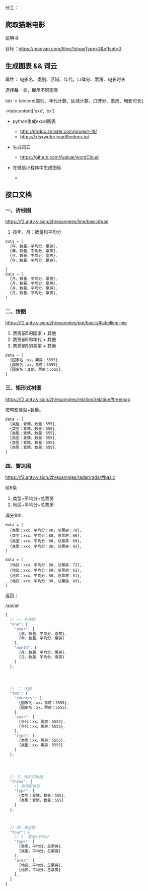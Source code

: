 分工：

## 爬取猫眼电影

说明书

目标：https://maoyan.com/films?showType=3&offset=0


## 生成图表 && 词云

属性：
电影名、类别、区域、年代，口碑分、票房、电影时长

选择每一类，展示不同图表

tab -> tabitem[类别、年代计数、区域计数，口碑分、票房、电影时长]

->tabcontent['xxx', 'xx']


    

- python生成excel图表

    - http://mrdoc.zmister.com/project-18/
    - https://xlsxwriter.readthedocs.io/

- 生成词云

    - https://github.com/fuqiuai/wordCloud

- 在微信小程序中生成图标

    - 

## 接口文档

### 一、折线图

https://f2.antv.vision/zh/examples/line/basic#pan

1. 按年、月：数量和平均分

```js
data = [
  {年，数量，平均分，票房},
  {年，数量，平均分，票房},
  {年，数量，平均分，票房},
  {年，数量，平均分，票房},

]
data = [
  {月，数量，平均分，票房},
  {月，数量，平均分，票房},
  {月，数量，平均分，票房},
  {月，数量，平均分，票房},
]
```

### 二、饼图

https://f2.antv.vision/zh/examples/pie/basic/#labelline-pie
1. 票房前5的国家 + 其他
2. 票房前5的年代 + 其他
3. 票房前5的类型 + 其他

```js
data = [
  {国家名：xx，票房：5555},
  {国家名：xx，票房：5555},
  {国家名：其他，票房：5555},
]
```
### 三、矩形式树图

https://f2.antv.vision/zh/examples/relation/relation#treemap

按电影类型+数量。

```js
data = [
  {类型：爱情，数量：555},
  {类型：爱情，数量：555},
  {类型：爱情，数量：555},
  {类型：爱情，数量：555},
  {类型：爱情，数量：555},
  {类型：爱情，数量：555},
]
```

### 四、雷达图

https://f2.antv.vision/zh/examples/radar/radar#basic

前8条

1. 类型+平均分+总票房
2. 地区+平均分+总票房

满分100

```JS
data = [
  {类型：xxx，平均分：80, 总票房：70},
  {类型：xxx，平均分：80, 总票房：60},
  {类型：xxx，平均分：80, 总票房：68},
  {类型：xxx，平均分：80, 总票房：42},
]

data = [
  {地区：xxx，平均分：80, 总票房：72},
  {地区：xxx，平均分：80, 总票房：62},
  {地区：xxx，平均分：80, 总票房：51},
  {地区：xxx，平均分：80, 总票房：89},
]

```


返回：

/api/all

```js
{
  // 一、折线图
  "one": {
    "year": [
      {年，数量，平均分，票房},
      {年，数量，平均分，票房}
    ],
    "month": [
      {月，数量，平均分，票房},
      {月，数量，平均分，票房}
    ]
  },




  // 二、饼图
  "two": {
    "country": [
      {国家名：xx，票房：5555},
      {国家名：xx，票房：5555},
    ],
    "year": [
      {年代：xx，票房：5555},
      {年代：xx，票房：5555},
    ],
    "type": [
      {类型：xx，票房：5555},
      {类型：xx，票房：5555}
    ]
  },




  // 三、矩形式树图
  "three": {
    // 按电影类型
    "type": [
      {类型：爱情，数量：555},
      {类型：爱情，数量：555}
    ]
  },



  // 四、雷达图
  "four": {
    // 1. 类型+平均分
    "type": [
      {类型，平均分，总票房},
      {类型，平均分，总票房}
    ],
    "area": [
      {地区，平均分，总票房},
      {地区，平均分，总票房}
    ],
  }
}
```